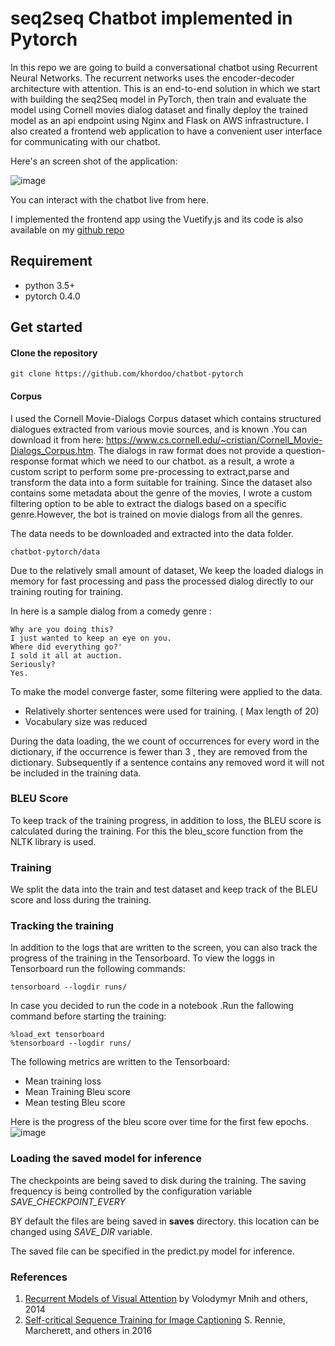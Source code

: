 # seq2seq Chatbot implemented in Pytorch
In this repo we are going to build a conversational chatbot using Recurrent Neural Networks. The recurrent networks uses the encoder-decoder architecture with attention.
This is an end-to-end solution in which we start with building the seq2Seq model in PyTorch, then train and evaluate the model using Cornell movies dialog dataset and finally deploy the trained model as an api endpoint using Nginx and Flask on AWS infrastructure. 
I also created a frontend web application to have a convenient user interface for communicating with our chatbot.

Here's an screen shot of the application:

![image](https://user-images.githubusercontent.com/32692718/80289273-d9aa8b00-86fa-11ea-80c4-68c806369edd.png)

 
You can interact with the chatbot live from here.

I implemented the frontend app using the Vuetify.js and its code is also available on my [github repo](https://github.com/khordoo/chatbot-frontend)

## Requirement
* python 3.5+
* pytorch 0.4.0


## Get started
#### Clone the repository
```
git clone https://github.com/khordoo/chatbot-pytorch
```
#### Corpus
I used the Cornell Movie-Dialogs Corpus dataset which contains structured dialogues extracted from various movie sources, and is known
.You can download it from here: https://www.cs.cornell.edu/~cristian/Cornell_Movie-Dialogs_Corpus.htm.
The dialogs in raw format does not provide a question-response format which we need to our chatbot. as a result,
 a wrote a custom script to perform some pre-processing to extract,parse and transform the data into a form suitable for training.
 Since the dataset also contains some metadata about the genre of the movies, I wrote a custom filtering option to be able to 
 extract the dialogs based on a specific genre.However, the bot is trained on movie dialogs from all the genres.
 
The data needs to be downloaded and extracted into the data folder.
```
chatbot-pytorch/data
```

Due to the relatively small amount of dataset, 
We keep the loaded dialogs in memory for fast processing and pass the processed dialog directly to our training routing for training. 


In here is a sample dialog from a comedy genre :
```
Why are you doing this?
I just wanted to keep an eye on you. 
Where did everything go?'
I sold it all at auction.
Seriously?
Yes.
```

To make the model converge faster, some filtering were applied to the data. 
- Relatively shorter sentences were used for training. ( Max length of 20) 
- Vocabulary size was reduced

During the data loading, the we count of occurrences for every word
in the dictionary, if the occurrence is fewer than 3 , they are removed from the dictionary. Subsequently 
if a sentence contains any removed word it will not be included in the training data.

### BLEU Score
To keep track of the training progress, in addition to loss, the BLEU score is calculated during the training. For this the bleu_score function
from the NLTK library is used.

### Training
We split the data into the train and test dataset and keep track of the BLEU score and loss during the training. 

### Tracking the training
In addition to the logs that are written to the screen, you can also track the progress of the training in the Tensorboard.
To view the loggs in Tensorboard run the following commands:

````shell script
tensorboard --logdir runs/
````
In case you decided to run the code in a notebook .Run the fallowing command before starting the training:
```shell script
%load_ext tensorboard
%tensorboard --logdir runs/
````

The following metrics are written to the Tensorboard:
- Mean training loss
- Mean Training Bleu score
- Mean testing Bleu score

Here is the progress of the bleu score over time for the first few epochs.
![image](https://user-images.githubusercontent.com/32692718/80285109-deae1100-86df-11ea-8d85-d428a6d71cd3.png)

### Loading the saved model for inference

The checkpoints are being saved to disk during the training. The saving frequency 
is being controlled by the configuration variable *SAVE_CHECKPOINT_EVERY*

BY default the files are being saved in **saves** directory. this location can be changed using *SAVE_DIR* variable.

The saved file can be specified in the predict.py model for inference.



### References
1. [Recurrent Models of Visual Attention](https://arxiv.org/abs/1406.6247) by Volodymyr Mnih and others, 2014 
2. [Self-critical Sequence Training for Image Captioning](https://arxiv.org/abs/1612.00563) S. Rennie, Marcherett, and others in 2016